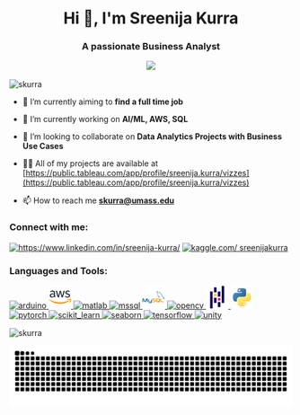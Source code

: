 <h1 align="center">Hi 👋, I'm Sreenija Kurra</h1>
<h3 align="center">A passionate Business Analyst</h3>

<div align="center"> <img height="150" src="https://media.giphy.com/media/M9gbBd9nbDrOTu1Mqx/giphy.gif"  /> </div>

<p align="left"> <img src="https://komarev.com/ghpvc/?username=skurra&label=Profile%20views&color=0e75b6&style=flat" alt="skurra" /> </p>

- 🔭 I’m currently aiming to **find a full time job**

- 🌱 I’m currently working on **AI/ML, AWS, SQL**

- 👯 I’m looking to collaborate on **Data Analytics Projects with Business Use Cases**

- 👨‍💻 All of my projects are available at [https://public.tableau.com/app/profile/sreenija.kurra/vizzes](https://public.tableau.com/app/profile/sreenija.kurra/vizzes)

- 📫 How to reach me **skurra@umass.edu**

<h3 align="left">Connect with me:</h3>
<p align="left">
<a href="https://linkedin.com/in/https://www.linkedin.com/in/sreenija-kurra/" target="blank"><img align="center" src="https://raw.githubusercontent.com/rahuldkjain/github-profile-readme-generator/master/src/images/icons/Social/linked-in-alt.svg" alt="https://www.linkedin.com/in/sreenija-kurra/" height="30" width="40" /></a>
<a href="https://kaggle.com/kaggle.com/sreenijakurra" target="blank"><img align="center" src="https://raw.githubusercontent.com/rahuldkjain/github-profile-readme-generator/master/src/images/icons/Social/kaggle.svg" alt="kaggle.com/ sreenijakurra" height="30" width="40" /></a>
</p>

<h3 align="left">Languages and Tools:</h3>
<p align="left"> <a href="https://www.arduino.cc/" target="_blank" rel="noreferrer"> <img src="https://cdn.worldvectorlogo.com/logos/arduino-1.svg" alt="arduino" width="40" height="40"/> </a> <a href="https://aws.amazon.com" target="_blank" rel="noreferrer"> <img src="https://raw.githubusercontent.com/devicons/devicon/master/icons/amazonwebservices/amazonwebservices-original-wordmark.svg" alt="aws" width="40" height="40"/> </a> <a href="https://www.mathworks.com/" target="_blank" rel="noreferrer"> <img src="https://upload.wikimedia.org/wikipedia/commons/2/21/Matlab_Logo.png" alt="matlab" width="40" height="40"/> </a> <a href="https://www.microsoft.com/en-us/sql-server" target="_blank" rel="noreferrer"> <img src="https://www.svgrepo.com/show/303229/microsoft-sql-server-logo.svg" alt="mssql" width="40" height="40"/> </a> <a href="https://www.mysql.com/" target="_blank" rel="noreferrer"> <img src="https://raw.githubusercontent.com/devicons/devicon/master/icons/mysql/mysql-original-wordmark.svg" alt="mysql" width="40" height="40"/> </a> <a href="https://opencv.org/" target="_blank" rel="noreferrer"> <img src="https://www.vectorlogo.zone/logos/opencv/opencv-icon.svg" alt="opencv" width="40" height="40"/> </a> <a href="https://pandas.pydata.org/" target="_blank" rel="noreferrer"> <img src="https://raw.githubusercontent.com/devicons/devicon/2ae2a900d2f041da66e950e4d48052658d850630/icons/pandas/pandas-original.svg" alt="pandas" width="40" height="40"/> </a> <a href="https://www.python.org" target="_blank" rel="noreferrer"> <img src="https://raw.githubusercontent.com/devicons/devicon/master/icons/python/python-original.svg" alt="python" width="40" height="40"/> </a> <a href="https://pytorch.org/" target="_blank" rel="noreferrer"> <img src="https://www.vectorlogo.zone/logos/pytorch/pytorch-icon.svg" alt="pytorch" width="40" height="40"/> </a> <a href="https://scikit-learn.org/" target="_blank" rel="noreferrer"> <img src="https://upload.wikimedia.org/wikipedia/commons/0/05/Scikit_learn_logo_small.svg" alt="scikit_learn" width="40" height="40"/> </a> <a href="https://seaborn.pydata.org/" target="_blank" rel="noreferrer"> <img src="https://seaborn.pydata.org/_images/logo-mark-lightbg.svg" alt="seaborn" width="40" height="40"/> </a> <a href="https://www.tensorflow.org" target="_blank" rel="noreferrer"> <img src="https://www.vectorlogo.zone/logos/tensorflow/tensorflow-icon.svg" alt="tensorflow" width="40" height="40"/> </a> <a href="https://unity.com/" target="_blank" rel="noreferrer"> <img src="https://www.vectorlogo.zone/logos/unity3d/unity3d-icon.svg" alt="unity" width="40" height="40"/> </a> </p>


   <!--<p><img align="center" width="250" src="https://github-readme-stats.vercel.app/api/top-langs?username=skurra&show_icons=true&locale=en&layout=compact" alt="skurra" /></p> -->

<p><img align="center" width="300" src="https://github-readme-streak-stats.herokuapp.com/?user=skurra&" alt="skurra" /></p>

<img src="https://raw.githubusercontent.com/sreenijakurra/firstrepo/output/snake.svg" />
